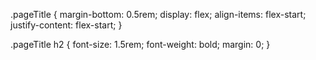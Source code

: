 .pageTitle {
  margin-bottom: 0.5rem;
  display: flex;
  align-items: flex-start;
  justify-content: flex-start;
}

.pageTitle h2 {
  font-size: 1.5rem;
  font-weight: bold;
  margin: 0;
}
